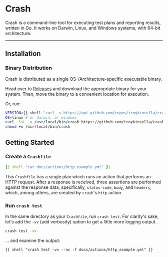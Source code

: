 # Crash

Crash is a command-line tool for executing test plans and reporting results, written in Go.
It works on Darwin, Linux, and Windows systems, with 64-bit architecture.

---

## Installation

### Binary Distribution

Crash is distributed as a single OS-/Architecture-specific executable binary.

Head over to [Releases](https://github.com/troykinsella/crash/releases/) and download the appropriate 
binary for your system. Then, move the binary to a convenient location for execution.

Or, run:
```bash
VERSION={{ shell "curl -s https://api.github.com/repos/troykinsella/crash/releases | jq -r '.[0].tag_name' | sed 's/v//'" }}
OS=linux # or darwin, or windows
curl -SsL -o /usr/local/bin/crash https://github.com/troykinsella/crash/releases/download/v${VERSION}/crash_${OS}_amd64
chmod +x /usr/local/bin/crash
```

## Getting Started

### Create a `Crashfile`

```yaml
{{ shell "cat docs/actions/http_example.yml" }}
```
This `Crashfile` has a single plan which runs an action that performs an HTTP request.
After a response is received, three assertions are performed against the response data, 
specifically, `status-code`, `body`, and `headers`, which, among others, are created by `crash`'s
`http` action.

### Run `crash test`

In the same directory as your `Crashfile`, run `crash test`. For clarity's sake, let's
add the `-vv` (add verbosity) option to get a little more logging output.

```bash
crash test -vv
```
... and examine the output:

```
{{ shell "crash test -vv --nc -f docs/actions/http_example.yml" }}
```
